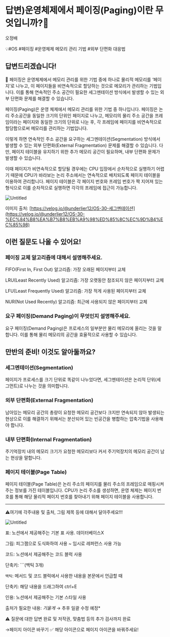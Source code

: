 # 답변)운영체제에서 페이징(Paging)이란 무엇입니까?🏸

오정배

💡#OS #페이징 #운영체제 메모리 관리 기법 #외부 단편화 대응법

## 답변드리겠습니다!

<aside>
📌 페이징은 운영체제에서 메모리 관리를 위한 기법 중에 하나로 물리적 메모리를 ‘페이지’로 나누고, 이 페이지들을 비연속적으로 할당하는 것으로 메모리가 관리하는 기법입니다. 이를 통해 연속적인 주소 공간이 필요한 세그멘테이션 방식에서 발생할 수 있는 외부 단편화 문제를 해결할 수 있습니다.

</aside>

페이징(Paging)은 운영 체제에서 메모리 관리를 위한 기법 중 하나입니다. 페이징은 논리 주소공간을 동일한 크기의 단위인 페이지로 나누고, 메모리의 물리 주소 공간을 프레임이라는 페이지와 동일한 크기의 단위로 나눈 후, 각 프레임에 페이지를 비연속적으로 할당함으로써 메모리를 관리하는 기법입니다.

이렇게 하면 연속적인 주소 공간을 요구하는 세그멘테이션(Segmentation) 방식에서 발생할 수 있는 외부 단편화(External Fragmentation) 문제를 해결할 수 있습니다. 다만, 페이지 테이블을 유지하기 위한 추가 메모리 공간이 필요하며, 내부 단편화 문제가 발생할 수 있습니다.

이때 페이지가 비연속적으로 할당될 경우에는 CPU 입장에서 순차적으로 실행하기 어렵기 때문에 CPU가 바라보는 논리 주소에서는 연속적으로 배치되도록 페이지 테이블을 이용하여 관리합니다.  페이지 테이블은 각 페이지 번호와 프레임 번호가 짝 지어져 있는 형식으로 이를 순차적으로 실행하면 각각의 프레임에 접근이 가능합니다.

![Untitled](Untitled%2021.png)

이미지 출처: [https://velog.io/@underlier12/OS-30-세그멘테이션](https://velog.io/@underlier12/OS-30-%EC%84%B8%EA%B7%B8%EB%A9%98%ED%85%8C%EC%9D%B4%EC%85%98)

## 이런 질문도 나올 수 있어요!

### 페이징 교체 알고리즘에 대해서 설명해주세요.

  FIFO(First In, First Out) 알고리즘: 가장 오래된 페이지부터 교체

  LRU(Least Recently Used) 알고리즘: 가장 오랫동안 참조되지 않은 페이지부터 교체

  LFU(Least Frequently Used) 알고리즘: 가장 적게 사용된 페이지부터 교체

  NUR(Not Used Recently) 알고리즘: 최근에 사용되지 않은 페이지부터 교체

### 요구 페이징(Demand Paging)이 무엇인지 설명해주세요.

요구 페이징(Demand Paging)은 프로세스의 일부분만 물리 메모리에 올리는 것을 말합니다. 이를 통해 물리 메모리의 공간을 효율적으로 사용할 수 있습니다.

## 만반의 준비! 이것도 알아둘까요?

### 세그멘테이션(Segmentation)

페이지가 프로세스를 크기 단위로 똑같이 나누었다면, 세그멘테이션은 논리적 단위(세그먼트)로 나누는 것을 의미합니다. 

### 외부 단편화(External Fragmentation)

남아있는 메모리 공간의 총량이 요청한 메모리 공간보다 크지만 연속되지 않아 발생되는 현상으로 이를 해결하기 위해서는 분산되어 있는 빈공간을 병합하는 압축기법을 사용해야 합니다.

### 내부 단편화(Internal Fragmentation)

주기억장치 내의 메모리 크기가 요청한 메모리보다 커서 주기억장치의 메모리 공간이 남는 현상을 말합니다.

### 페이지 테이블(Page Table)

페이지 테이블(Page Table)은 논리 주소의 페이지를 물리 주소의 프레임으로 매핑시켜주는 정보를 가진 테이블입니다. CPU가 논리 주소를 생성하면, 운영 체제는 페이지 번호를 통해 해당 물리적 페이지 번호를 찾아내기 위해 페이지 테이블을 사용합니다.

---

⚠️여기에 각주내용 및 출처, 그림 제목 등에 대해서 달아주세요!!!

![Untitled](Untitled%2022.png)

표: 노션에서 제공해주는 기본 표 사용. 데이터베이스X

그림: 피그잼으로 도식화하여 사용 ~ 임시로 레퍼런스 사용 가능

코드: 노션에서 제공해주는 코드 블럭 사용 

단축키: ```(백틱 3개)

`백틱`: 메서드 및 코드 블럭에서 사용한 내용을 본문에서 언급할 때 

단축키: 해당 내용을 드래그하여 ctrl+E

인용: 노션에서 제공해주는 기본 스타일 사용

출처가 필요한 내용: *기울게* → 추후 일괄 수정 예정*

⚠️ 질문에 대한 답변 완료 및 저작권, 맞춤법 등의 추가 검사까지 완료

→페이지 아이콘 바꾸기 ✅ 해당 아이콘으로 페이지 아이콘을 바꿔주세요!